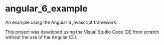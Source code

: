 # angular_6_example
An example using the Angular 6 javascript framework.

This project was developed using the Visual Studio Code IDE from scratch without the use of the Angular CLI.
